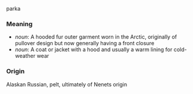 parka
### Meaning
+ _noun_: A hooded fur outer garment worn in the Arctic, originally of pullover design but now generally having a front closure
+ _noun_: A coat or jacket with a hood and usually a warm lining for cold-weather wear

### Origin

Alaskan Russian, pelt, ultimately of Nenets origin
